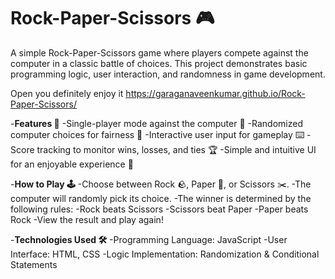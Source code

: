 # Rock-Paper-Scissors 🎮


A simple Rock-Paper-Scissors game where players compete against the computer in a classic battle of choices. This project demonstrates basic programming logic, user interaction, and randomness in game development.

Open you definitely enjoy it https://garaganaveenkumar.github.io/Rock-Paper-Scissors/

-**Features 🚀**
-Single-player mode against the computer 🤖
-Randomized computer choices for fairness 🎲
-Interactive user input for gameplay ⌨️
-Score tracking to monitor wins, losses, and ties 🏆
-Simple and intuitive UI for an enjoyable experience 🎨

-**How to Play 🕹️**
-Choose between Rock 🪨, Paper 📄, or Scissors ✂️.
-The computer will randomly pick its choice.
-The winner is determined by the following rules:
-Rock beats Scissors
-Scissors beat Paper
-Paper beats Rock
-View the result and play again!

-**Technologies Used 🛠️**
-Programming Language: JavaScript 
-User Interface: HTML, CSS 
-Logic Implementation: Randomization & Conditional Statements
